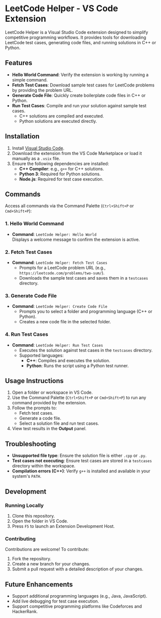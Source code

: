 # LeetCode Helper - VS Code Extension

LeetCode Helper is a Visual Studio Code extension designed to simplify competitive programming workflows. It provides tools for downloading LeetCode test cases, generating code files, and running solutions in C++ or Python.

## Features

- **Hello World Command**: Verify the extension is working by running a simple command.
- **Fetch Test Cases**: Download sample test cases for LeetCode problems by providing the problem URL.
- **Generate Code File**: Quickly create boilerplate code files in C++ or Python.
- **Run Test Cases**: Compile and run your solution against sample test cases.  
  - C++ solutions are compiled and executed.
  - Python solutions are executed directly.

## Installation

1. Install [Visual Studio Code](https://code.visualstudio.com/).
2. Download the extension from the VS Code Marketplace or load it manually as a `.vsix` file.
3. Ensure the following dependencies are installed:
   - **C++ Compiler**: e.g., `g++` for C++ solutions.
   - **Python 3**: Required for Python solutions.
   - **Node.js**: Required for test case execution.

## Commands

Access all commands via the Command Palette (`Ctrl+Shift+P` or `Cmd+Shift+P`):

### 1. Hello World Command
- **Command**: `LeetCode Helper: Hello World`  
  Displays a welcome message to confirm the extension is active.

### 2. Fetch Test Cases
- **Command**: `LeetCode Helper: Fetch Test Cases`  
  - Prompts for a LeetCode problem URL (e.g., `https://leetcode.com/problems/two-sum/`).
  - Downloads the sample test cases and saves them in a `testcases` directory.

### 3. Generate Code File
- **Command**: `LeetCode Helper: Create Code File`  
  - Prompts you to select a folder and programming language (C++ or Python).
  - Creates a new code file in the selected folder.

### 4. Run Test Cases
- **Command**: `LeetCode Helper: Run Test Cases`  
  - Executes the solution against test cases in the `testcases` directory.  
  - Supported languages:
    - **C++**: Compiles and executes the solution.
    - **Python**: Runs the script using a Python test runner.

## Usage Instructions

1. Open a folder or workspace in VS Code.
2. Use the Command Palette (`Ctrl+Shift+P` or `Cmd+Shift+P`) to run any command provided by the extension.
3. Follow the prompts to:
   - Fetch test cases.
   - Generate a code file.
   - Select a solution file and run test cases.
4. View test results in the **Output** panel.
## Troubleshooting

- **Unsupported file type**: Ensure the solution file is either `.cpp` or `.py`.
- **Test cases not executing**: Ensure test cases are stored in a `testcases` directory within the workspace.
- **Compilation errors (C++)**: Verify `g++` is installed and available in your system's `PATH`.

## Development

### Running Locally

1. Clone this repository.
2. Open the folder in VS Code.
3. Press `F5` to launch an Extension Development Host.

### Contributing

Contributions are welcome! To contribute:
1. Fork the repository.
2. Create a new branch for your changes.
3. Submit a pull request with a detailed description of your changes.

## Future Enhancements

- Support additional programming languages (e.g., Java, JavaScript).
- Add live debugging for test case execution.
- Support competitive programming platforms like Codeforces and HackerRank.


